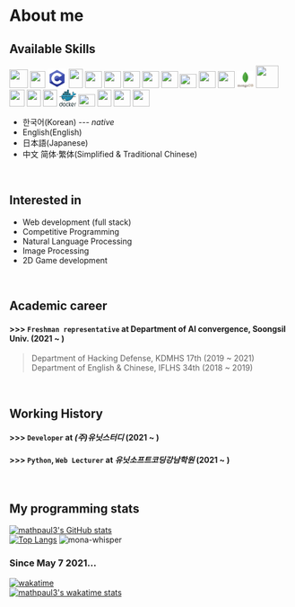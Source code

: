 # About me

## Available Skills
<span>
  <img src="https://upload.wikimedia.org/wikipedia/commons/1/1f/Python_logo_01.svg" width="33px;" height="33px" />
  <img src="https://upload.wikimedia.org/wikipedia/commons/1/18/ISO_C%2B%2B_Logo.svg" width="27px;" height="30px;" />
  <img src="https://github.com/mathpaul3/mathpaul3/blob/main/C.png" width="34px;" height="34px" />
  <img src="https://upload.wikimedia.org/wikipedia/en/3/30/Java_programming_language_logo.svg" width="25px;" height="34px" />
  <img src="https://upload.wikimedia.org/wikipedia/commons/9/95/Vue.js_Logo_2.svg" width="30px;" height="30px" />
  <img src="https://upload.wikimedia.org/wikipedia/commons/4/47/React.svg" width="30px;" height="30px" />
  <img src="https://upload.wikimedia.org/wikipedia/commons/d/d4/Javascript-shield.svg" width="30px;" height="30px" />
  <img src="https://upload.wikimedia.org/wikipedia/commons/6/61/HTML5_logo_and_wordmark.svg" width="30px;" height="30px" />
  <img src="https://upload.wikimedia.org/wikipedia/commons/d/d5/CSS3_logo_and_wordmark.svg" width="30px;" height="30px" />
  <img src="https://upload.wikimedia.org/wikipedia/commons/9/96/Sass_Logo_Color.svg" width="30px;" height="25px" />
  <img src="https://upload.wikimedia.org/wikipedia/commons/4/48/Markdown-mark.svg" width="30px;" height="30px" />
  <img src="https://upload.wikimedia.org/wikipedia/commons/d/d9/Node.js_logo.svg" width="30px;" height="30px" />
  <img src="https://github.com/mathpaul3/mathpaul3/blob/main/mongodb.svg" width="30px;" height="30px" />
  <img src="https://cdn.freebiesupply.com/logos/large/2x/mysql-5-logo-svg-vector.svg" width="40px;" height="40px" />
  <img src="https://upload.wikimedia.org/wikipedia/commons/b/b0/NewTux.svg" width="27px;" height="30px" />
  <img src="https://upload.wikimedia.org/wikipedia/commons/9/9f/Vimlogo.svg" width="25px" height="30px" />
  <img src="https://upload.wikimedia.org/wikipedia/commons/4/4b/Bash_Logo_Colored.svg" width="25px" height="30px" />
  <img src="https://github.com/mathpaul3/mathpaul3/blob/main/docker.svg" width="30px" height="30px" />
  <img src="https://upload.wikimedia.org/wikipedia/commons/8/87/Arduino_Logo.svg" width="30px" height="22px" />
  <img src="https://www.raspberrypi.org/app/uploads/2018/03/RPi-Logo-Reg-SCREEN.png" width="25px" height="30px" />
  <img src="https://upload.wikimedia.org/wikipedia/commons/2/2d/Tensorflow_logo.svg" width="30px" height="30px" />
  <img src="https://upload.wikimedia.org/wikipedia/commons/3/32/OpenCV_Logo_with_text_svg_version.svg" width="30px" height="30px" />
  
<span />
  
- 한국어(Korean) --- *native*
- English(English)
- 日本語(Japanese)
- 中文 简体·繁体(Simplified & Traditional Chinese)
<br>
  
  
## Interested in
- Web development (full stack)
- Competitive Programming
- Natural Language Processing
- Image Processing
- 2D Game development
<br>

## Academic career
#### >>> `Freshman representative` at Department of AI convergence, Soongsil Univ. (2021 ~ )
> Department of Hacking Defense, KDMHS 17th (2019 ~ 2021)\
 Department of English & Chinese, IFLHS 34th (2018 ~ 2019)
<br>

## Working History
#### >>> `Developer` at **_(주)유닛스터디_** (2021 ~ )
#### >>> `Python`, `Web Lecturer` at **_유닛소프트코딩강남학원_** (2021 ~ )
<br>


## My programming stats <br>
  [![mathpaul3's GitHub stats](https://github-readme-stats.vercel.app/api?username=mathpaul3&count_private=true&show_icons=true)](https://github.com/anuraghazra/github-readme-stats) <br>
  [![Top Langs](https://github-readme-stats.vercel.app/api/top-langs/?username=mathpaul3&langs_count=30&layout=compact&hide=html,css&card_width=317)](https://github.com/anuraghazra/github-readme-stats) <img src="https://github.githubassets.com/images/mona-whisper.gif" title="mona-whisper"> <br>
### Since May 7 2021... <br>
  [![wakatime](https://wakatime.com/badge/user/f164221c-a1d7-4aec-a719-e8aaa35d2527.svg)](https://wakatime.com/@f164221c-a1d7-4aec-a719-e8aaa35d2527) <br>
  [![mathpaul3's wakatime stats](https://github-readme-stats.vercel.app/api/wakatime?username=@mathpaul3)](https://wakatime.com/@mathpaul3)
  <!-- https://github.com/anuraghazra/github-readme-stats -->






<!--
**mathpaul3/mathpaul3** is a ✨ _special_ ✨ repository because its `README.md` (this file) appears on your GitHub profile.

Here are some ideas to get you started:

- 🔭 I’m currently working on ...
- 🌱 I’m currently learning ...
- 👯 I’m looking to collaborate on ...
- 🤔 I’m looking for help with ...
- 💬 Ask me about ...
- 📫 How to reach me: ...
- 😄 Pronouns: ...
- ⚡ Fun fact: ...
-->
